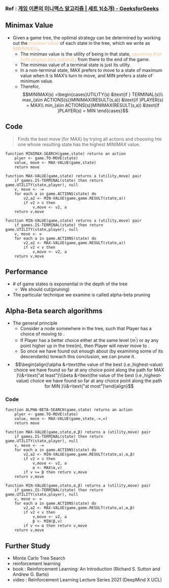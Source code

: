 ### Ref  : [게임 이론의 미니맥스 알고리즘 | 세트 1(소개) - GeeksforGeeks](https://www.geeksforgeeks.org/minimax-algorithm-in-game-theory-set-1-introduction/)

## Minimax Value
- Given a game tree, the optimal strategy can be determined by working out the <font color="#fac08f">minimax value</font> of each state in the tree, which we write as <font color="#fac08f">$MINIMAX(s)$</font>.
	- The minimax value is the utility of being in that state, <font color="#fac08f">assuming that both players play optimally</font> from there to the end of the game.
	- The minimax value of a terminal state is just its utlity.
	- In a non-terminal state, MAX prefers to move to a state of maximum value when it is MAX’s turn to move, and MIN prefers a state of minimum value.
	- Therefor, $$MINIMAX(s) =\begin{cases}UTILITY(s) &\text{if } TERMINAL(s)\\ max_{a\in ACTIONS(s)}MINIMAX(RESULT(s,a)) &\text{if }PLAYER(s) = MAX\\ min_{a\in ACTIONS(s)}MINIMAX(RESULT(s,a)) &\text{if }PLAYER(s) = MIN \end{cases}$$

## Code
> Finds the best move (for MAX) by trying all actions and choosing hte one whose resulting state has the highest $MINIMAX$ value.
```pseudo code
function MINIMAX-SEARCH(game,state) returns an action
	plyer <- game.TO-MOVE(state)
	value, move <- MAX-VALUE(game,state)
	return move

function MAX-VALUE(game,state) returns a (utility,move) pair
	if games.IS-TERMINAL(state) then return game.UTILITY(state,player), null
	v, move <- -∞
	for each a in game.ACTIONS(state) do
		v2,a2 <- MIN-VALUE(game,game.RESULT(state,a))
		if v2 > v then
			v,move <- v2, a
	return v,move

function MIN-VALUE(game,state) returns a (utility,move) pair
	if games.IS-TERMINAL(state) then return game.UTILITY(state,player), null
	v, move <- ∞
	for each a in game.ACTIONS(state) do
		v2,a2 <- MAX-VALUE(game,game.RESULT(state,a))
		if v2 < v then
			v,move <- v2, a
	return v,move
```

## Performance
- \# of game states is exponential in the depth of the tree
	- We should cut(pruning)
- The particular technique we examine is called alpha-beta pruning

## Alpha-Beta search algorithms
- The general principle
	- Consider a node somewhere in the tree, such that Player has a choice of moving to .
	- If Player has a better choice either at the same level ($m^′$) or ay any point higher up in the tree($m$), then Player will never move to .
	- So once we have found out enough about (by examining some of its descendants) toreach this conclusion, we can prune it.
- $$\begin{align}\alpha &=\text{the value of the best (i.e.,highest-value) choice we have found so far at any choice point along the path for MAX }\\&=\text{"at least"}\\\beta &=\text{the value of the best (i.e.,highest-value) choice we have found so far at any choice point along the path for MIN }\\&=\text{"at most"}\end{align}$$
### Code
```pseudo code
function ALPHA-BETA-SEARCH(game,state) returns an action
	plyer <- game.TO-MOVE(state)
	value, move <- MAX-VALUE(game,state,-∞,∞)
	return move

function MAX-VALUE(game,state,α,β) returns a (utility,move) pair
	if games.IS-TERMINAL(state) then return game.UTILITY(state,player), null
	v, move <- -∞
	for each a in game.ACTIONS(state) do
		v2,a2 <- MIN-VALUE(game,game.RESULT(state,a),α,β)
		if v2 > v then
			v,move <- v2, a
			α <- MAX(α,v)
		if v >= β then return v,move
	return v,move

function MIN-VALUE(game,state,α,β) returns a (utility,move) pair
	if games.IS-TERMINAL(state) then return game.UTILITY(state,player), null
	v, move <- ∞
	for each a in game.ACTIONS(state) do
		v2,a2 <- MAX-VALUE(game,game.RESULT(state,a),α,β)
		if v2 < v then
			v,move <- v2, a
			β <- MIN(β,v)
		if v <= α then return v,move
	return v,move
```


## Further Study
- Monte Carlo Tree Search
- reinforcement learning
- book : Reinforcement Learning: An Introduction (Richard S. Sutton and Andrew G. Barto)
- video : Reinforcement Learning Lecture Series 2021 (DeepMind X UCL)